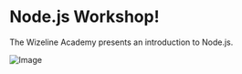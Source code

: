 # Node.js Workshop!

The Wizeline Academy presents an introduction to Node.js.

![Image](https://scontent-sea1-1.xx.fbcdn.net/v/t31.0-8/19620549_1593241090717303_7683120157116436696_o.jpg?oh=76c76eb7cf7ea8c6936ca4ba49c5e094&oe=5A0DB8C3)
